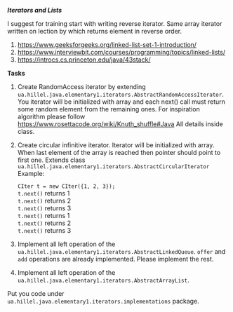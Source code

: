 ***Iterators and Lists***

I suggest for training start with writing reverse iterator. Same array iterator written on 
lection by which returns element in reverse order.

1. https://www.geeksforgeeks.org/linked-list-set-1-introduction/
2. https://www.interviewbit.com/courses/programming/topics/linked-lists/
3. https://introcs.cs.princeton.edu/java/43stack/

**Tasks**

1. Create RandomAccess iterator by extending 
```ua.hillel.java.elementary1.iterators.AbstractRandomAccessIterator```.
   You iterator will be initialized with array and each next() call must return 
   some random element from the remaining ones.
   For inspiration algorithm please follow https://www.rosettacode.org/wiki/Knuth_shuffle#Java
   All details inside class.
   
2. Create circular infinitive iterator. Iterator will be initialized with array. 
   When last element of the array is reached then pointer should point to first one.
   Extends class ```ua.hillel.java.elementary1.iterators.AbstractCircularIterator``` <br>
   Example: <p>
      ```CIter t = new CIter({1, 2, 3});```<br>
      ```t.next()``` returns 1 <br>
      ```t.next()``` returns 2 <br>
      ```t.next()``` returns 3 <br>
      ```t.next()``` returns 1 <br>
      ```t.next()``` returns 2 <br>
      ```t.next()``` returns 3 <br>
      
3. Implement all left operation of the ```ua.hillel.java.elementary1.iterators.AbstractLinkedQueue```.
   ```offer``` and ```add``` operations are already implemented. Please implement the rest.

3. Implement all left operation of the ```ua.hillel.java.elementary1.iterators.AbstractArrayList```.  


Put you code under ```ua.hillel.java.elementary1.iterators.implementations``` package. 